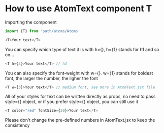 # How to use AtomText component T

Importing the component
```js
import {T} from 'path/atoms/Atoms'

<T>Your text</T>
```

You can specify which type of text it is with h={}, h={1} stands for h1 and so on...
```js
<T h={3}>Your text</T> // h3
```

You can also specify the font-weight with w={}. w={1} stands for boldest font, the larger the number, the ligher the font
```js
<T w={3}>Your text</T> // medium font, see more in AtomText.jsx file
```

All of your styles for text can be written directly as props, no need to pass style={} object, or if you prefer style={} object, you can still use it
```js
<T color="red" fontSize={30}>Your text</T>
```

Please don't change the pre-defined numbers in AtomText.jsx to keep the consistency